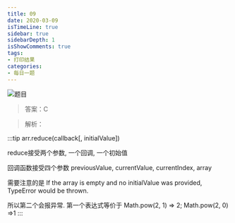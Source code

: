 ```yaml
---
title: 09
date: 2020-03-09
isTimeLine: true
sidebar: true
sidebarDepth: 1
isShowComments: true
tags:
- 打印结果
categories:
- 每日一题
---
```


![题目](/my-vue-press-blog/img/accu/2020-03-09-timu.jpeg)

> 答案：C

> 解析：



:::tip
arr.reduce(callback[, initialValue])

reduce接受两个参数, 一个回调, 一个初始值

回调函数接受四个参数 previousValue, currentValue, currentIndex, array

需要注意的是 If the array is empty and no initialValue was provided, TypeError would be thrown.

所以第二个会报异常. 第一个表达式等价于 Math.pow(2, 1) => 2; Math.pow(2, 0) =>1
:::